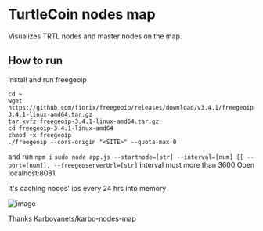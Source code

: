 # TurtleCoin nodes map

Visualizes TRTL nodes and master nodes on the map.


## How to run
install and run freegeoip
```
cd ~
wget https://github.com/fiorix/freegeoip/releases/download/v3.4.1/freegeoip-3.4.1-linux-amd64.tar.gz
tar xvfz freegeoip-3.4.1-linux-amd64.tar.gz
cd freegeoip-3.4.1-linux-amd64
chmod +x freegeoip
./freegeoip --cors-origin "<SITE>" --quota-max 0
```
and run
`npm i`
`sudo node app.js --startnode=[str] --interval=[num] [[ --port=[num]], --freegeoserverUrl=[str]`
interval must more than 3600 
Open localhost:8081.

It's caching nodes' ips every 24 hrs into memory 

![image](https://raw.githubusercontent.com/polar-it/turtle-nodes-map/master/TurtleMap.PNG)




Thanks     Karbovanets/karbo-nodes-map
 

